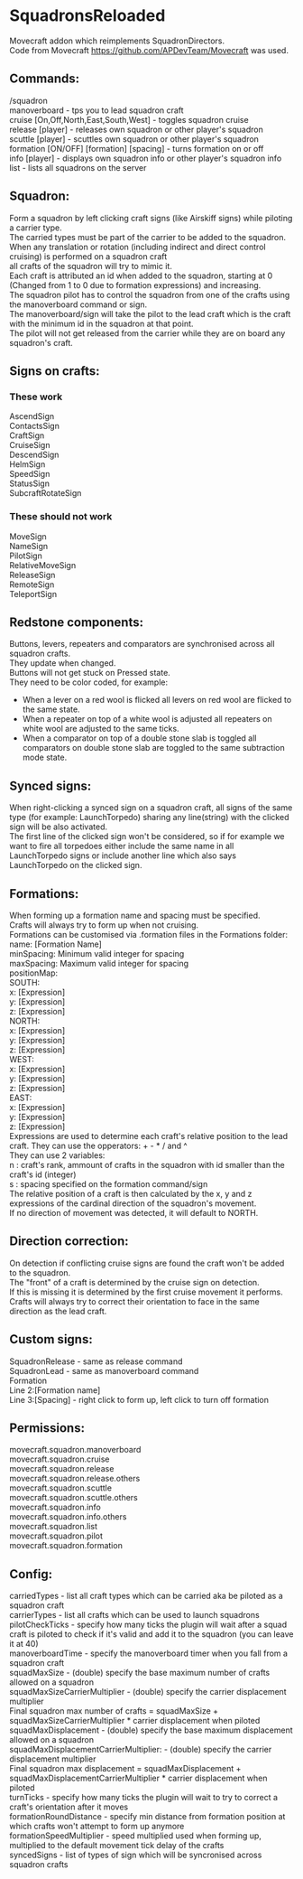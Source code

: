 # SquadronsReloaded
Movecraft addon which reimplements SquadronDirectors.  
Code from Movecraft https://github.com/APDevTeam/Movecraft was used.
  
## Commands:  
/squadron  
 manoverboard - tps you to lead squadron craft  
 cruise [On,Off,North,East,South,West] - toggles squadron cruise  
 release [player] - releases own squadron or other player's squadron  
 scuttle [player] - scuttles own squadron or other player's squadron  
 formation [ON/OFF] [formation] [spacing] - turns formation on or off  
 info [player] - displays own squadron info or other player's squadron info  
 list - lists all squadrons on the server  
  
## Squadron:  
 Form a squadron by left clicking craft signs (like Airskiff signs) while piloting a carrier type.  
 The carried types must be part of the carrier to be added to the squadron.  
 When any translation or rotation (including indirect and direct control cruising) is performed on a squadron craft  
all crafts of the squadron will try to mimic it.  
 Each craft is attributed an id when added to the squadron, starting at 0 (Changed from 1 to 0 due to formation expressions) and increasing.  
 The squadron pilot has to control the squadron from one of the crafts using the manoverboard command or sign.  
 The manoverboard/sign will take the pilot to the lead craft which is the craft with the minimum id in the squadron at that point.  
 The pilot will not get released from the carrier while they are on board any squadron's craft.  
  
## Signs on crafts:  
 ### These work  
  AscendSign  
  ContactsSign  
  CraftSign  
  CruiseSign  
  DescendSign  
  HelmSign  
  SpeedSign  
  StatusSign  
  SubcraftRotateSign  
 ### These should not work  
  MoveSign  
  NameSign  
  PilotSign  
  RelativeMoveSign  
  ReleaseSign  
  RemoteSign  
  TeleportSign  
  
## Redstone components:  
 Buttons, levers, repeaters and comparators are synchronised across all squadron crafts.  
 They update when changed.  
 Buttons will not get stuck on Pressed state.  
 They need to be color coded, for example:  
  - When a lever on a red wool is flicked all levers on red wool are flicked to the same state.  
  - When a repeater on top of a white wool is adjusted all repeaters on white wool are adjusted to the same ticks.  
  - When a comparator on top of a double stone slab is toggled all comparators on double stone slab are toggled to the same subtraction mode state.  
  
## Synced signs:  
 When right-clicking a synced sign on a squadron craft, all signs of the same type (for example: LaunchTorpedo) sharing any line(string) with the clicked sign will be also activated.  
 The first line of the clicked sign won't be considered, so if for example we want to fire all torpedoes either include the same name in all LaunchTorpedo signs or include another line which also says LaunchTorpedo on the clicked sign.  
## Formations:  
 When forming up a formation name and spacing must be specified.  
 Crafts will always try to form up when not cruising.  
 Formations can be customised via .formation files in the Formations folder:  
    name: [Formation Name]  
    minSpacing: Minimum valid integer for spacing  
    maxSpacing: Maximum valid integer for spacing  
    positionMap:  
      SOUTH:  
        x: [Expression]  
        y: [Expression]  
        z: [Expression]  
      NORTH:  
        x: [Expression]  
        y: [Expression]  
        z: [Expression]  
      WEST:  
        x: [Expression]  
        y: [Expression]  
        z: [Expression]  
      EAST:  
        x: [Expression]  
        y: [Expression]  
        z: [Expression]  
 Expressions are used to determine each craft's relative position to the lead craft. 
 They can use the opperators: + - * / and ^  
 They can use 2 variables:  
    n : craft's rank, ammount of crafts in the squadron with id smaller than the craft's id (integer)  
    s : spacing specified on the formation command/sign  
 The relative position of a craft is then calculated by the x, y and z expressions of the cardinal direction of the squadron's movement.  
 If no direction of movement was detected, it will default to NORTH.  
  
## Direction correction:  
 On detection if conflicting cruise signs are found the craft won't be added to the squadron.  
 The "front" of a craft is determined by the cruise sign on detection.  
 If this is missing it is determined by the first cruise movement it performs.  
 Crafts will always try to correct their orientation to face in the same direction as the lead craft.  

## Custom signs:  
 SquadronRelease - same as release command  
 SquadronLead - same as manoverboard command  
 Formation  
 Line 2:[Formation name]  
 Line 3:[Spacing] - right click to form up, left click to turn off formation  
  
## Permissions:  
  movecraft.squadron.manoverboard  
  movecraft.squadron.cruise  
  movecraft.squadron.release  
 movecraft.squadron.release.others  
 movecraft.squadron.scuttle  
 movecraft.squadron.scuttle.others  
 movecraft.squadron.info  
 movecraft.squadron.info.others  
 movecraft.squadron.list  
 movecraft.squadron.pilot  
 movecraft.squadron.formation  
  
## Config:  
 carriedTypes - list all craft types which can be carried aka be piloted as a squadron craft  
 carrierTypes - list all crafts which can be used to launch squadrons  
 pilotCheckTicks - specify how many ticks the plugin will wait after a squad craft is piloted to check if it's valid and add it to the squadron (you can leave it at 40)  
 manoverboardTime - specify the manoverboard timer when you fall from a squadron craft  
 squadMaxSize - (double) specify the base maximum number of crafts allowed on a squadron  
 squadMaxSizeCarrierMultiplier - (double) specify the carrier displacement multiplier  
   Final squadron max number of crafts = squadMaxSize + squadMaxSizeCarrierMultiplier * carrier displacement when piloted  
 squadMaxDisplacement - (double) specify the base maximum displacement allowed on a squadron  
 squadMaxDisplacementCarrierMultiplier: - (double) specify the carrier displacement multiplier  
   Final squadron max displacement = squadMaxDisplacement + squadMaxDisplacementCarrierMultiplier * carrier displacement when piloted  
 turnTicks - specify how many ticks the plugin will wait to try to correct a craft's orientation after it moves  
 formationRoundDistance - specify min distance from formation position at which crafts won't attempt to form up anymore  
 formationSpeedMultiplier - speed multiplied used when forming up, multiplied to the default movement tick delay of the crafts  
 syncedSigns - list of types of sign which will be syncronised across squadron crafts  

